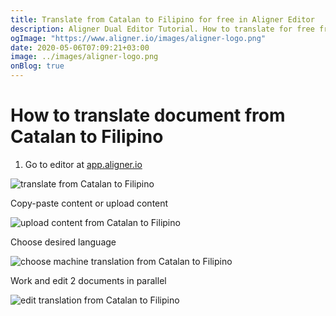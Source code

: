 ```yaml
---
title: Translate from Catalan to Filipino for free in Aligner Editor
description: Aligner Dual Editor Tutorial. How to translate for free from Catalan to Filipino. Aligner is multilingual document management platform. 
ogImage: "https://www.aligner.io/images/aligner-logo.png"
date: 2020-05-06T07:09:21+03:00
image: ../images/aligner-logo.png
onBlog: true
---
```


# How to translate document from Catalan to Filipino

1. Go to editor at [app.aligner.io](https://app.aligner.io "Aligner App web page")

![translate from Catalan to Filipino](../aligner-blank-editor.png "translate from Catalan to Filipino")

Copy-paste content or upload content

![upload content from Catalan to Filipino](../aligner-uploaded-document.png "upload content from Catalan to Filipino")

Choose desired language

![choose machine translation from Catalan to Filipino](../aligner-language-dropdown.png "choose machine translation from Catalan to Filipino")

Work and edit 2 documents in parallel

![edit translation from Catalan to Filipino](../aligner-double-sitded-editor.png "edit translation from Catalan to Filipino")

